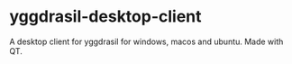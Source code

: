 # yggdrasil-desktop-client
A desktop client for yggdrasil for windows, macos and ubuntu. Made with QT.
